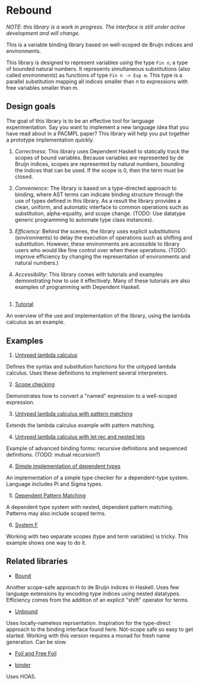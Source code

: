 # Rebound

*NOTE: this library is a work in progress. The interface is still under active 
development and will change.*

This is a variable binding library based on well-scoped de Bruijn indices and environments.

This library is designed to represent variables using the type `Fin n`; a type of 
bounded natural numbers. It represents simultaneous substitutions (also called 
*environments*) as functions of type `Fin n -> Exp m`. This type is a parallel substitution 
mapping all indices smaller than n to expressions with free variables smaller than m.

## Design goals 

The goal of this library is to be an effective tool for language experimentation. Say you 
want to implement a new language idea that you have read about in a PACMPL paper? This library
will help you put together a prototype implementation quickly.

1. *Correctness*: This library uses Dependent Haskell to statically track the scopes of 
    bound variables. Because variables are represented by de Bruijn indices, scopes are 
    represented by natural numbers, bounding the indices that can be used. If the scope
    is 0, then the term must be closed. 
    

2. *Convenience*: The library is based on a type-directed approach to binding, where 
    AST terms can indicate binding structure through the use of types defined in this library. 
    As a result the library provides a clean, uniform, and automatic interface to 
    common operations such as substitution, alpha-equality, and scope change. 
    (TODO: Use datatype generic programming to automate type class instances).

3. *Efficiency*: Behind the scenes, the library uses explicit substitutions (environments) 
    to delay the execution of operations such as shifting and substitution. However, 
    these environments are accessible to library users who would like fine control over 
    when these operations.
    (TODO: improve efficiency by changing the representation of environments and natural 
    numbers.)

3. *Accessibility*: This library comes with tutorials and examples demonstrating 
    how to use it effectively. Many of these tutorials are also examples of programming
    with Dependent Haskell.

## 

1. [Tutorial](examples/Tutorial.lhs) 

An overview of the use and implementation of the library, using the lambda calculus as an example.

## Examples

1. [Untyped lambda calculus](examples/LC.hs)

Defines the syntax and substitution functions for the untyped lambda calculus. Uses these definitions to implement several interpreters.

2. [Scope checking](examples/ScopeCheck.hs)

Demonstrates how to convert a "named" expression to a well-scoped expression.

3. [Untyped lambda calculus with pattern matching](examples/Pat.hs)

Extends the lambda calculus example with pattern matching. 

4. [Untyped lambda calculus with let rec and nested lets](examples/LCLet.hs)

Example of advanced binding forms: recursive definitions and sequenced definitions.
(TODO: mutual recursion?)

4. [Simple implementation of dependent types](examples/PTS.hs)

An implementation of a simple type checker for a dependent-type system. Language includes Pi and Sigma types.

5. [Dependent Pattern Matching](examples/DepMatch.hs)

A dependent type system with nested, dependent pattern matching. Patterns may also include scoped terms.

6. [System F](examples/SystemF.hs)

Working with two separate scopes (type and term variables) is tricky. This example shows one way to do it.

## Related libraries

- [Bound](https://hackage.haskell.org/package/bound) 

Another scope-safe approach to de Bruijn indices in Haskell. Uses few language extensions by encoding type indices using nested datatypes. Efficiency comes from the addition of an explicit "shift" operator for terms. 

- [Unbound](https://hackage.haskell.org/package/unbound-generics)

Uses locally-nameless reprsentation. Inspiration for the type-direct approach to the binding interface found here. Not-scope safe so easy to get started. Working with this version requires a monad for fresh name generation. Can be slow. 

- [Foil and Free Foil](https://hackage.haskell.org/package/free-foil)

- [binder](https://hackage.haskell.org/package/binder)

Uses HOAS. 
